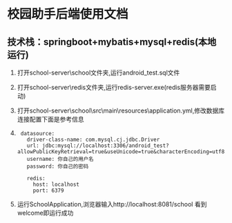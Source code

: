 # 校园助手后端使用文档

## 技术栈：springboot+mybatis+mysql+redis(本地运行)

1. 打开school-server\school文件夹,运行android_test.sql文件

2. 打开school-server\redis文件夹,运行redis-server.exe(redis服务器需要启动)

3. 打开school-server\school\src\main\resources\application.yml,修改数据库连接配置下面是参考信息

4. ```
    datasource:
      driver-class-name: com.mysql.cj.jdbc.Driver
      url: jdbc:mysql://localhost:3306/android_test?allowPublicKeyRetrieval=true&useUnicode=true&characterEncoding=utf8&useSSL=false&serverTimezone=Asia/Shanghai
      username: 你自己的用户名
      password: 你自己的密码
    
      redis:
        host: localhost
        port: 6379
    ```

5. 运行SchoolApplication,浏览器输入http://localhost:8081/school 看到welcome即运行成功





